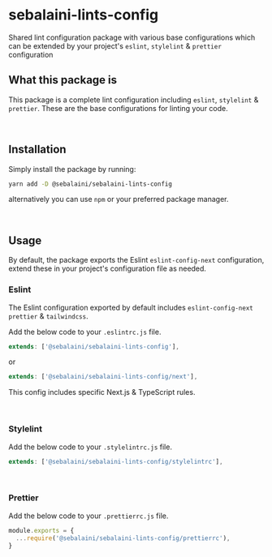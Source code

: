 # sebalaini-lints-config

Shared lint configuration package with various base configurations which can be extended by your project's `eslint`, `stylelint` & `prettier` configuration

## What this package is

This package is a complete lint configuration including `eslint`, `stylelint` & `prettier`. These are the base configurations for linting your code.

<br>

## Installation

Simply install the package by running:

```bash
yarn add -D @sebalaini/sebalaini-lints-config
```

alternatively you can use `npm` or your preferred package manager.

<br>

## Usage

By default, the package exports the Eslint `eslint-config-next` configuration, extend these in your project's configuration file as needed.

### Eslint

The Eslint configuration exported by default includes `eslint-config-next` `prettier` & `tailwindcss`.

Add the below code to your `.eslintrc.js` file.

```js
extends: ['@sebalaini/sebalaini-lints-config'],
```

or 

```js
extends: ['@sebalaini/sebalaini-lints-config/next'],
```

This config includes specific Next.js & TypeScript rules.

<br>

### Stylelint

Add the below code to your `.stylelintrc.js` file.

```js
extends: ['@sebalaini/sebalaini-lints-config/stylelintrc'],
```

<br>

### Prettier

Add the below code to your `.prettierrc.js` file.

```js
module.exports = {
  ...require('@sebalaini/sebalaini-lints-config/prettierrc'),
}
```
